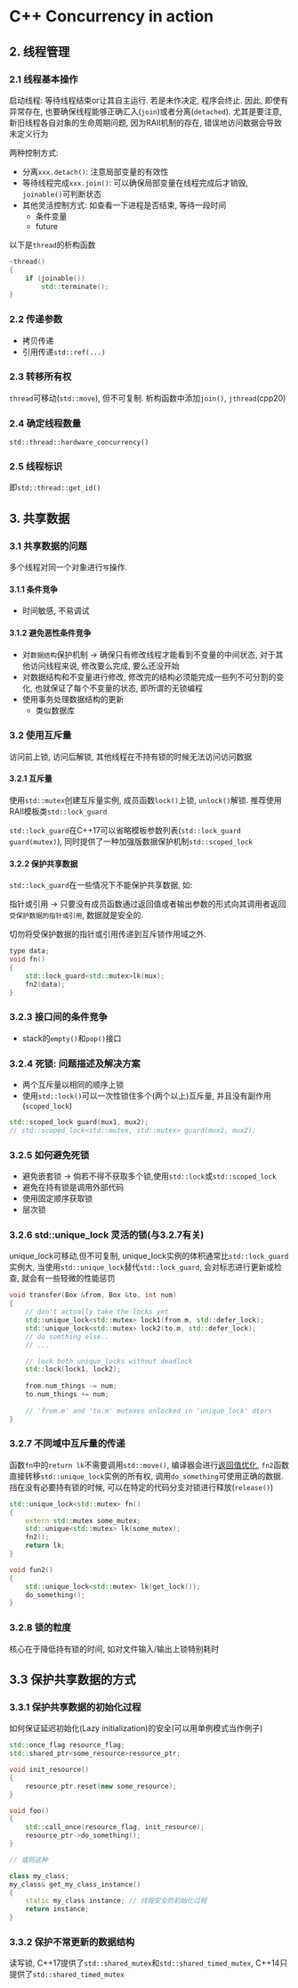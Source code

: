 # C++ Concurrency in action

## 2. 线程管理

### 2.1 线程基本操作

启动线程: 等待线程结束or让其自主运行. 若是未作决定, 程序会终止. 因此, 即使有异常存在, 也要确保线程能够正确汇入(```join```)或者分离(```detached```). 尤其是要注意, 新旧线程各自对象的生命周期问题, 因为RAII机制的存在, 错误地访问数据会导致未定义行为

两种控制方式:

+ 分离```xxx.detach()```: 注意局部变量的有效性
+ 等待线程完成```xxx.join()```: 可以确保局部变量在线程完成后才销毁, ```joinable()```可判断状态
+ 其他灵活控制方式: 如查看一下进程是否结束, 等待一段时间
  + 条件变量
  + future

以下是```thread```的析构函数
```cpp
~thread()
{
    if (joinable())
        std::terminate();
}
```

### 2.2 传递参数
+ 拷贝传递
+ 引用传递```std::ref(...)```

### 2.3 转移所有权

```thread```可移动(```std::move```), 但不可复制. 析构函数中添加```join()```, ```jthread```(cpp20)

### 2.4 确定线程数量

```std::thread::hardware_concurrency()```


### 2.5 线程标识

即```std::thread::get_id()```

## 3. 共享数据

### 3.1 共享数据的问题

多个线程对同一个对象进行```写```操作.

#### 3.1.1 条件竞争

+ 时间敏感, 不易调试

#### 3.1.2 避免恶性条件竞争

+ 对```数据结构```保护机制 -> 确保只有修改线程才能看到不变量的中间状态, 对于其他访问线程来说, 修改要么完成, 要么还没开始
+ 对数据结构和不变量进行修改, 修改完的结构必须能完成一些列不可分割的变化, 也就保证了每个不变量的状态, 即所谓的无锁编程
+ 使用事务处理数据结构的更新
  + 类似数据库

### 3.2 使用互斥量

访问前上锁, 访问后解锁, 其他线程在不持有锁的时候无法访问访问数据

#### 3.2.1 互斥量

使用```std::mutex```创建互斥量实例, 成员函数```lock()```上锁, ```unlock()```解锁. 推荐使用RAII模板类```std::lock_guard```

```std::lock_guard```在C++17可以省略模板参数列表(```std::lock_guard guard(mutex)```), 同时提供了一种加强版数据保护机制```std::scoped_lock```

#### 3.2.2 保护共享数据

```std::lock_guard```在一些情况下不能保护共享数据, 如:

指针或引用 -> 只要没有成员函数通过返回值或者输出参数的形式向其调用者返回```受保护数据的指针或引用```, 数据就是安全的.

切勿将受保护数据的指针或引用传递到互斥锁作用域之外. 

```cpp
type data;
void fn()
{
    std::lock_guard<std::mutex>lk(mux);
    fn2(data);
}
```

### 3.2.3 接口间的条件竞争

+ stack的```empty()```和```pop()```接口

### 3.2.4 死锁: 问题描述及解决方案

+ 两个互斥量以相同的顺序上锁
+ 使用```std::lock()```可以一次性锁住多个(两个以上)互斥量, 并且没有副作用(```scoped_lock```)

```cpp
std::scoped_lock guard(mux1, mux2);
// std::scoped_lock<std::mutex, std::mutex> guard(mux1, mux2);
```

### 3.2.5 如何避免死锁

+ 避免嵌套锁 -> 倘若不得不获取多个锁,使用```std::lock```或```std::scoped_lock```
+ 避免在持有锁是调用外部代码
+ 使用固定顺序获取锁
+ 层次锁

### 3.2.6 std::unique_lock 灵活的锁(与3.2.7有关)

unique_lock可移动,但不可复制, unique_lock实例的体积通常比```std::lock_guard```实例大, 当使用```std::unique_lock```替代```std::lock_guard```, 会对标志进行更新或检查, 就会有一些轻微的性能惩罚

```cpp
void transfer(Box &from, Box &to, int num)
{
    // don't actually take the locks yet
    std::unique_lock<std::mutex> lock1(from.m, std::defer_lock);
    std::unique_lock<std::mutex> lock2(to.m, std::defer_lock);
    // do somthing else..
    // ...

    // lock both unique_locks without deadlock
    std::lock(lock1, lock2);
 
    from.num_things -= num;
    to.num_things += num;
 
    // 'from.m' and 'to.m' mutexes unlocked in 'unique_lock' dtors
}
```

### 3.2.7 不同域中互斥量的传递

函数```fn```中的```return lk```不需要调用```std::move()```, 编译器会进行[返回值优化](https://en.wikipedia.org/wiki/Copy_elision#Return_value_optimization), ```fn2```函数直接转移```std::unique_lock```实例的所有权, 调用```do_something```可使用正确的数据. 挡在没有必要持有锁的时候, 可以在特定的代码分支对锁进行释放(```release()```)

```cpp
std::unique_lock<std::mutex> fn()
{
    extern std::mutex some_mutex;
    std::unique<std::mutex> lk(some_mutex);
    fn2();
    return lk;
}

void fun2()
{
    std::unique_lock<std::mutex> lk(get_lock());
    do_something();
}
```

### 3.2.8 锁的粒度

核心在于降低持有锁的时间, 如对文件输入/输出上锁特别耗时

## 3.3 保护共享数据的方式

### 3.3.1 保护共享数据的初始化过程

如何保证延迟初始化(Lazy initialization)的安全(可以用单例模式当作例子)

```cpp
std::once_flag resource_flag;
std::shared_ptr<some_resource>resource_ptr;

void init_resource()
{
    resource_ptr.reset(new some_resource);
}

void foo()
{
    std::call_once(resource_flag, init_resource);
    resource_ptr->do_something();
}

// 或则这种

class my_class;
my_class& get_my_class_instance()
{
    static my_class instance; // 线程安全的初始化过程
    return instance;
}

```

### 3.3.2 保护不常更新的数据结构

读写锁, C++17提供了```std::shared_mutex```和```std::shared_timed_mutex```, C++14只提供了```std::shared_timed_mutex```


